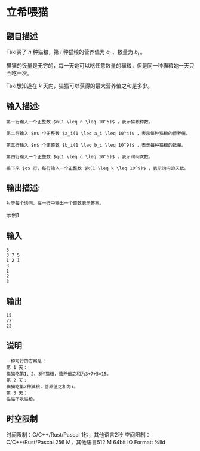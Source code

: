 # 立希喂猫

## 题目描述

Taki买了 $n$ 种猫粮，第 $i$ 种猫粮的营养值为 $a_i$ 、数量为 $b_i$ 。  
  
猫猫的饭量是无穷的，每一天她可以吃任意数量的猫粮，但是同一种猫粮她一天只会吃一次。  
  
Taki想知道在 $k$ 天内，猫猫可以获得的最大营养值之和是多少。

## 输入描述:
    
    
    第一行输入一个正整数 $n(1 \leq n \leq 10^5)$ ，表示猫粮种数。  
      
    第二行输入 $n$ 个正整数 $a_i(1 \leq a_i \leq 10^4)$ ，表示每种猫粮的营养值。  
      
    第三行输入 $n$ 个正整数 $b_i(1 \leq b_i \leq 10^9)$ ，表示每种猫粮的数量。  
      
    第四行输入一个正整数 $q(1 \leq q \leq 10^5)$ ，表示询问次数。  
      
    接下来 $q$ 行，每行输入一个正整数 $k(1 \leq k \leq 10^9)$ ，表示询问的天数。

## 输出描述:
    
    
    对于每个询问，在一行中输出一个整数表示答案。

示例1 

## 输入
    
    
    3
    3 7 5
    1 2 1
    3
    1
    2
    3

## 输出
    
    
    15
    22
    22

## 说明
    
    
    一种可行的方案是：  
    第 1 天：  
    猫猫吃第1、2、3种猫粮，营养值之和为3+7+5=15。  
    第 2 天：  
    猫猫吃第2种猫粮，营养值之和为7。  
    第 3 天：  
    猫猫不吃猫粮。


## 时空限制

时间限制：C/C++/Rust/Pascal 1秒，其他语言2秒
空间限制：C/C++/Rust/Pascal 256 M，其他语言512 M
64bit IO Format: %lld
